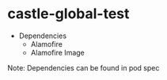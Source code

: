 # castle-global-test

* Dependencies 
  - Alamofire
  - Alamofire Image
 
 Note: Dependencies can be found in pod spec
